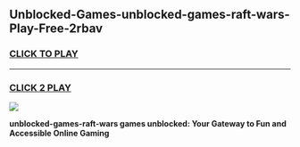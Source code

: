 
## Unblocked-Games-unblocked-games-raft-wars-Play-Free-2rbav
<h3>
<a href="https://premium76.site?title=unblocked-games-raft-wars&ref=17A">CLICK TO PLAY</a></h3>
<hr>

<h3>
<a href="https://premium76.site?title=unblocked-games-raft-wars&ref=17A">CLICK 2 PLAY</a>
  
</h3>

<a href="https://premium76.site?title=unblocked-games-raft-wars&ref=17A"><img src="https://clearcache.store/games.png"></a>


**unblocked-games-raft-wars games unblocked: Your Gateway to Fun and Accessible Online Gaming**
